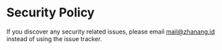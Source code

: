 # Security Policy

If you discover any security related issues, please email mail@zhanang.id instead of using the issue tracker.
